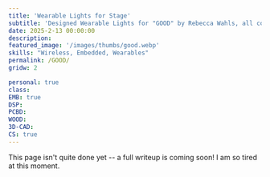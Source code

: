 ```yaml
---
title: 'Wearable Lights for Stage'
subtitle: 'Designed Wearable Lights for "GOOD" by Rebecca Wahls, all controlled over industry standard DMX'
date: 2025-2-13 00:00:00
description:
featured_image: '/images/thumbs/good.webp'
skills: "Wireless, Embedded, Wearables"
permalink: /GOOD/
gridw: 2

personal: true
class:
EMB: true
DSP: 
PCBD:
WOOD:
3D-CAD:
CS: true
---
```


This page isn't quite done yet -- a full writeup is coming soon! I am so tired at this moment.
